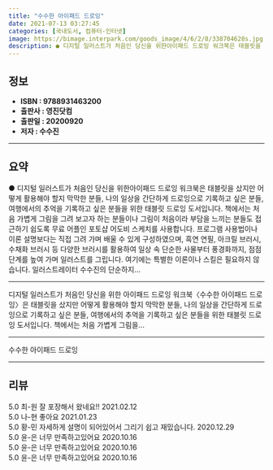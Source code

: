 ```yaml
---
title: "수수한 아이패드 드로잉"
date: 2021-07-13 03:27:45
categories: [국내도서, 컴퓨터-인터넷]
image: https://bimage.interpark.com/goods_image/4/6/2/8/338704628s.jpg
description: ● 디지털 일러스트가 처음인 당신을 위한아이패드 드로잉 워크북은 태블릿을 샀지만 어떻게 활용해야 할지 막막한 분들, 나의 일상을 간단하게 드로잉으로 기록하고 싶은 분들, 여행에서의 추억을 기록하고 싶은 분들을 위한 태블릿 드로잉 도서입니다. 책에서는 처음 가볍게 그림을 그려 보고자 하
---
```


## **정보**

- **ISBN : 9788931463200**
- **출판사 : 영진닷컴**
- **출판일 : 20200920**
- **저자 : 수수진**

------



## **요약**

●  디지털 일러스트가 처음인 당신을 위한아이패드 드로잉 워크북은 태블릿을 샀지만 어떻게 활용해야 할지 막막한 분들, 나의 일상을 간단하게 드로잉으로 기록하고 싶은 분들, 여행에서의 추억을 기록하고 싶은 분들을 위한 태블릿 드로잉 도서입니다. 책에서는 처음 가볍게 그림을 그려 보고자 하는 분들이나 그림이 처음이라 부담을 느끼는 분들도 접근하기 쉽도록 무료 어플인 포토샵 어도비 스케치를 사용합니다. 프로그램 사용법이나 이론 설명보다는 직접 그려 가며 배울 수 있게 구성하였으며, 흑연 연필, 아크릴 브러시, 수채화 브러시 등 다양한 브러시를 활용하여 일상 속 단순한 사물부터 풍경화까지, 점점 단계를 높여 가며 일러스트를 그립니다. 여기에는 특별한 이론이나 스킬은 필요하지 않습니다. 일러스트레이터 수수진의 단순하지...

------

디지털 일러스트가 처음인 당신을 위한
아이패드 드로잉 워크북〈수수한 아이패드 드로잉〉은 태블릿을 샀지만 어떻게 활용해야 할지 막막한 분들, 나의 일상을 간단하게 드로잉으로 기록하고 싶은 분들, 여행에서의 추억을 기록하고 싶은 분들을 위한 태블릿 드로잉 도서입니다. 책에서는 처음 가볍게 그림을... 

------


수수한 아이패드 드로잉 

------


## **리뷰** 

5.0 최-원 잘 포장해서 왔네요!! 2021.02.12 <br/>5.0 나-현 좋아요 2021.01.23 <br/>5.0 황-민 자세하게 설명이 되어있어서 그리기 쉽고 재밌습니다. 2020.12.29 <br/>5.0 윤-은 너무 만족하고있어요 2020.10.16 <br/>5.0 윤-은 너무 만족하고있어요 2020.10.16 <br/>5.0 윤-은 너무 만족하고있어요 2020.10.16 <br/>